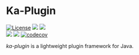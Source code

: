 # Ka-Plugin 
[![License](https://img.shields.io/badge/License-Apache%202.0-blue.svg)](https://opensource.org/licenses/Apache-2.0) 
![](https://img.shields.io/badge/Package-JAR-2396ad)
![](https://img.shields.io/badge/Repository-Maven%20Central-2396ad)  
![](https://img.shields.io/badge/Java-8%2B-d6a827)
![](https://github.com/wigforss/ka-plugin/workflows/Test%20and%20Deploy/badge.svg)
[![codecov](https://codecov.io/gh/wigforss/ka-plugin/branch/master/graph/badge.svg)](https://codecov.io/gh/wigforss/ka-plugin)

*ka-plugin* is a lightweight plugin framework for Java.


